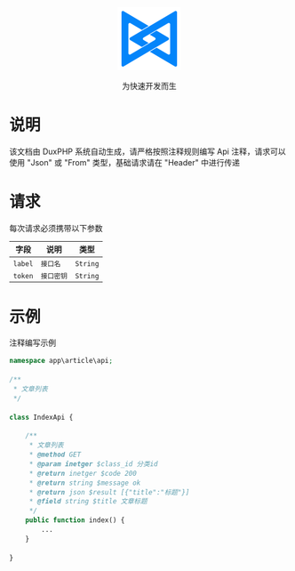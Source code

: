 <p align="center">
  <a href="https://github.com/duxphp/duxphp">
   <img alt="DuxPHP" src="logo.png">
  </a>
</p>

<p align="center">
  为快速开发而生
</p>

# 说明

该文档由 DuxPHP 系统自动生成，请严格按照注释规则编写 Api 注释，请求可以使用 "Json" 或 "From" 类型，基础请求请在 "Header" 中进行传递

# 请求

每次请求必须携带以下参数

|字段|说明|类型|
|---|---|---|
| `label` |`接口名`|`String`|
| `token` |`接口密钥`|`String`|

# 示例

注释编写示例

```php
namespace app\article\api;

/**
 * 文章列表
 */

class IndexApi {

    /**
     * 文章列表
     * @method GET
     * @param inetger $class_id 分类id
     * @return inetger $code 200
     * @return string $message ok
     * @return json $result [{"title":"标题"}]
     * @field string $title 文章标题
     */
    public function index() {
        ...
    }

}
```

